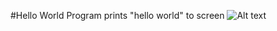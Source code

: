 #Hello World
Program prints "hello world" to screen
![Alt text](/Users/aaron/Documents/cs246/HelloWorld/output.jpg?raw=true "Optional Title")
